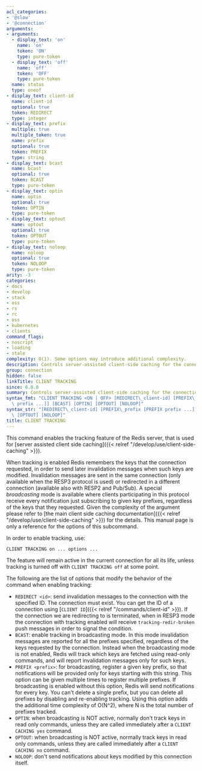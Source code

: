 ```yaml
---
acl_categories:
- '@slow'
- '@connection'
arguments:
- arguments:
  - display_text: 'on'
    name: 'on'
    token: 'ON'
    type: pure-token
  - display_text: 'off'
    name: 'off'
    token: 'OFF'
    type: pure-token
  name: status
  type: oneof
- display_text: client-id
  name: client-id
  optional: true
  token: REDIRECT
  type: integer
- display_text: prefix
  multiple: true
  multiple_token: true
  name: prefix
  optional: true
  token: PREFIX
  type: string
- display_text: bcast
  name: bcast
  optional: true
  token: BCAST
  type: pure-token
- display_text: optin
  name: optin
  optional: true
  token: OPTIN
  type: pure-token
- display_text: optout
  name: optout
  optional: true
  token: OPTOUT
  type: pure-token
- display_text: noloop
  name: noloop
  optional: true
  token: NOLOOP
  type: pure-token
arity: -3
categories:
- docs
- develop
- stack
- oss
- rs
- rc
- oss
- kubernetes
- clients
command_flags:
- noscript
- loading
- stale
complexity: O(1). Some options may introduce additional complexity.
description: Controls server-assisted client-side caching for the connection.
group: connection
hidden: false
linkTitle: CLIENT TRACKING
since: 6.0.0
summary: Controls server-assisted client-side caching for the connection.
syntax_fmt: "CLIENT TRACKING <ON | OFF> [REDIRECT\_client-id] [PREFIX\_prefix [PREFIX\
  \ prefix ...]] [BCAST] [OPTIN] [OPTOUT] [NOLOOP]"
syntax_str: "[REDIRECT\_client-id] [PREFIX\_prefix [PREFIX prefix ...]] [BCAST] [OPTIN]\
  \ [OPTOUT] [NOLOOP]"
title: CLIENT TRACKING
---
```

This command enables the tracking feature of the Redis server, that is used
for [server assisted client side caching]({{< relref "/develop/use/client-side-caching" >}}).

When tracking is enabled Redis remembers the keys that the connection
requested, in order to send later invalidation messages when such keys are
modified. Invalidation messages are sent in the same connection (only available
when the RESP3 protocol is used) or redirected in a different connection
(available also with RESP2 and Pub/Sub). A special *broadcasting* mode is
available where clients participating in this protocol receive every
notification just subscribing to given key prefixes, regardless of the
keys that they requested. Given the complexity of the argument please
refer to [the main client side caching documentation]({{< relref "/develop/use/client-side-caching" >}}) for the details. This manual page is only a reference for the options of this subcommand.

In order to enable tracking, use:

    CLIENT TRACKING on ... options ...

The feature will remain active in the current connection for all its life,
unless tracking is turned off with `CLIENT TRACKING off` at some point.

The following are the list of options that modify the behavior of the
command when enabling tracking:

* `REDIRECT <id>`: send invalidation messages to the connection with the specified ID. The connection must exist. You can get the ID of a connection using [`CLIENT ID`]({{< relref "/commands/client-id" >}}). If the connection we are redirecting to is terminated, when in RESP3 mode the connection with tracking enabled will receive `tracking-redir-broken` push messages in order to signal the condition.
* `BCAST`: enable tracking in broadcasting mode. In this mode invalidation messages are reported for all the prefixes specified, regardless of the keys requested by the connection. Instead when the broadcasting mode is not enabled, Redis will track which keys are fetched using read-only commands, and will report invalidation messages only for such keys.
* `PREFIX <prefix>`: for broadcasting, register a given key prefix, so that notifications will be provided only for keys starting with this string. This option can be given multiple times to register multiple prefixes. If broadcasting is enabled without this option, Redis will send notifications for every key. You can't delete a single prefix, but you can delete all prefixes by disabling and re-enabling tracking. Using this option adds the additional time complexity of O(N^2), where N is the total number of prefixes tracked. 
* `OPTIN`: when broadcasting is NOT active, normally don't track keys in read only commands, unless they are called immediately after a `CLIENT CACHING yes` command.
* `OPTOUT`: when broadcasting is NOT active, normally track keys in read only commands, unless they are called immediately after a `CLIENT CACHING no` command.
* `NOLOOP`: don't send notifications about keys modified by this connection itself.
